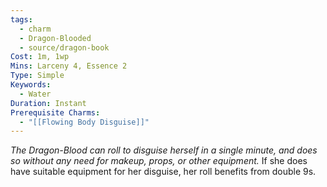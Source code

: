 ```yaml
---
tags:
  - charm
  - Dragon-Blooded
  - source/dragon-book
Cost: 1m, 1wp
Mins: Larceny 4, Essence 2
Type: Simple
Keywords:
  - Water
Duration: Instant
Prerequisite Charms:
  - "[[Flowing Body Disguise]]"
---
```

*The Dragon-Blood can roll to disguise herself in a single minute, and does so without any need for makeup, props, or other equipment.*
If she does have suitable equipment for her disguise, her roll benefits from double 9s.